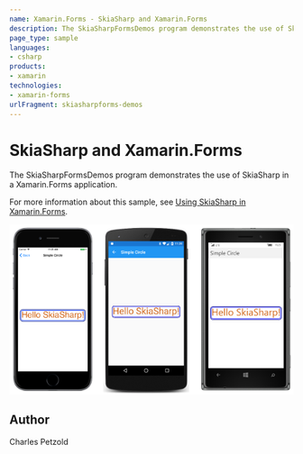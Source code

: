 ```yaml
---
name: Xamarin.Forms - SkiaSharp and Xamarin.Forms
description: The SkiaSharpFormsDemos program demonstrates the use of SkiaSharp in a Xamarin.Forms application.
page_type: sample
languages:
- csharp
products:
- xamarin
technologies:
- xamarin-forms
urlFragment: skiasharpforms-demos
---
```

# SkiaSharp and Xamarin.Forms

The SkiaSharpFormsDemos program demonstrates the use of SkiaSharp in a Xamarin.Forms application.

For more information about this sample, see [Using SkiaSharp in Xamarin.Forms](https://docs.microsoft.com/en-us/xamarin/xamarin-forms/user-interface/graphics/skiasharp/).

![SkiaSharp and Xamarin.Forms application screenshot](Screenshots/Image0.png "SkiaSharp and Xamarin.Forms application screenshot")

## Author
Charles Petzold